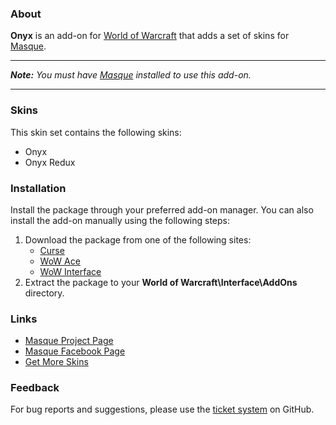 ### About ###

**Onyx** is an add-on for [World of Warcraft](https://worldofwarcraft.com "World of Warcraft Website") that adds a set of skins for [Masque][].

-----

_**Note:** You *must* have [Masque][] installed to use this add-on._

-----

### Skins ###

This skin set contains the following skins:

- Onyx
- Onyx Redux

### Installation ###

Install the package through your preferred add-on manager. You can also install the add-on manually using the following steps:

1. Download the package from one of the following sites:
    - [Curse](https://mods.curse.com/addons/wow/masque-onyx "Download from Curse")
    - [WoW Ace](https://www.wowace.com/projects/masque-onyx "Download from WoW Ace")
    - [WoW Interface](http://www.wowinterface.com/downloads/info8900 "Download from WoW Interface")  
2. Extract the package to your **World of Warcraft\Interface\AddOns** directory.

### Links ###

- [Masque Project Page][Masque]
- [Masque Facebook Page](https://www.facebook.com/masqueui "Masque on Facebook")
- [Get More Skins](https://github.com/stormfx/masque/wiki/skins "Masque Skin List")

### Feedback ###

For bug reports and suggestions, please use the [ticket system](https://github.com/stormfx/masque_onyx/issues) on GitHub.

[Masque]: https://www.wowace.com/projects/masque (Masque Project Page)
